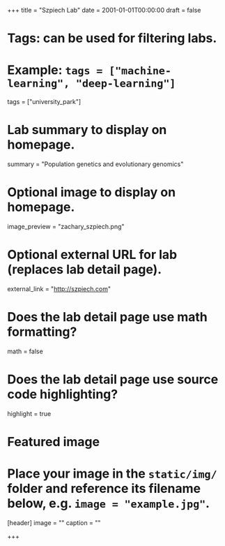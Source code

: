+++
title = "Szpiech Lab"
date = 2001-01-01T00:00:00
draft = false

# Tags: can be used for filtering labs.
# Example: `tags = ["machine-learning", "deep-learning"]`
tags = ["university_park"]

# Lab summary to display on homepage.
summary = "Population genetics and evolutionary genomics"

# Optional image to display on homepage.
image_preview = "zachary_szpiech.png"

# Optional external URL for lab (replaces lab detail page).
external_link = "http://szpiech.com"

# Does the lab detail page use math formatting?
math = false

# Does the lab detail page use source code highlighting?
highlight = true

# Featured image
# Place your image in the `static/img/` folder and reference its filename below, e.g. `image = "example.jpg"`.
[header]
image = ""
caption = ""

+++
